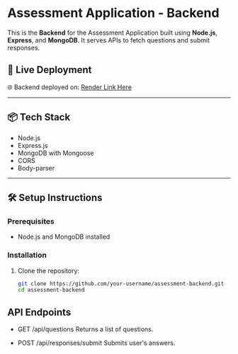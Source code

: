 # Assessment Application - Backend

This is the **Backend** for the Assessment Application built using **Node.js**, **Express**, and **MongoDB**. It serves APIs to fetch questions and submit responses.

## 🚀 Live Deployment

🌐 Backend deployed on: [Render Link Here](https://your-backend.onrender.com)

---

## 📦 Tech Stack

- Node.js
- Express.js
- MongoDB with Mongoose
- CORS
- Body-parser

---

## 🛠️ Setup Instructions

### Prerequisites

- Node.js and MongoDB installed

### Installation

1. Clone the repository:
   ```bash
   git clone https://github.com/your-username/assessment-backend.git
   cd assessment-backend

## API Endpoints
- GET /api/questions
Returns a list of questions.

- POST /api/responses/submit
Submits user's answers.